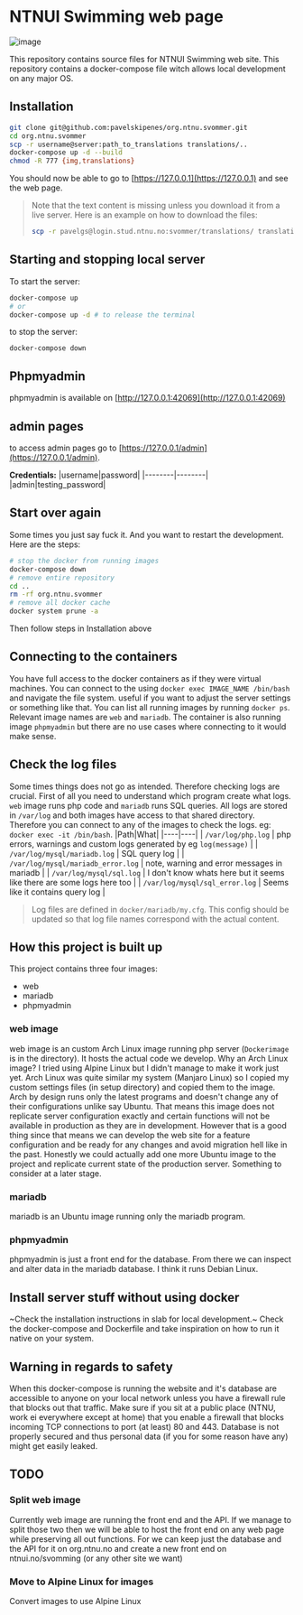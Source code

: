 # NTNUI Swimming web page
![image](https://user-images.githubusercontent.com/38912521/137648694-a6dc977e-5652-4da1-a54d-afaf97e26732.png)

This repository contains source files for NTNUI Swimming web site. This repository contains a docker-compose file witch allows local development on any major OS.

## Installation
```bash
git clone git@github.com:pavelskipenes/org.ntnu.svommer.git
cd org.ntnu.svommer
scp -r username@server:path_to_translations translations/..
docker-compose up -d --build
chmod -R 777 {img,translations}
```
You should now be able to go to [https://127.0.0.1](https://127.0.0.1) and see the web page.
> Note that the text content is missing unless you download it from a live server. Here is an example on how to download the files:
> ```bash
> scp -r pavelgs@login.stud.ntnu.no:svommer/translations/ translations/..
> ```


## Starting and stopping local server

To start the server:
```bash
docker-compose up
# or
docker-compose up -d # to release the terminal
```

to stop the server:
```
docker-compose down
```
## Phpmyadmin
phpmyadmin is available on [http://127.0.0.1:42069](http://127.0.0.1:42069)

## admin pages
to access admin pages go to [https://127.0.0.1/admin](https://127.0.0.1/admin).

**Credentials:**
|username|password|
|--------|--------|
|admin|testing_password|

## Start over again
Some times you just say fuck it. And you want to restart the development. Here are the steps:
```bash
# stop the docker from running images
docker-compose down
# remove entire repository
cd ..
rm -rf org.ntnu.svommer
# remove all docker cache
docker system prune -a 
```
Then follow steps in Installation above

## Connecting to the containers
You have full access to the docker containers as if they were virtual machines. You can connect to the using `docker exec IMAGE_NAME /bin/bash` and navigate the file system. useful if you want to adjust the server settings or something like that. You can list all running images by running `docker ps`. Relevant image names are `web` and `mariadb`. The container is also running image `phpmyadmin` but there are no use cases where connecting to it would make sense.

## Check the log files
Some times things does not go as intended. Therefore checking logs are crucial. First of all you need to understand which program create what logs. `web` image runs php code and `mariadb` runs SQL queries. All logs are stored in `/var/log` and both images have access to that shared directory. Therefore you can connect to any of the images to check the logs. eg: `docker exec -it /bin/bash`.
|Path|What|
|----|----|
| `/var/log/php.log`                    | php errors, warnings and custom logs generated by eg `log(message)` |
| `/var/log/mysql/mariadb.log`          | SQL query log |
| `/var/log/mysql/mariadb_error.log`    | note, warning and error messages in mariadb |
| `/var/log/mysql/sql.log`              | I don't know whats here but it seems like there are some logs here too |
| `/var/log/mysql/sql_error.log`        | Seems like it contains query log |
> Log files are defined in `docker/mariadb/my.cfg`. This config should be updated so that log file names correspond with the actual content.

## How this project is built up
This project contains three four images:
- web
- mariadb
- phpmyadmin

### web image
web image is an custom Arch Linux image running php server (`Dockerimage` is in the directory). It hosts the actual code we develop. Why an Arch Linux image? I tried using Alpine Linux but I didn't manage to make it work just yet. Arch Linux was quite similar my system (Manjaro Linux) so I copied my custom settings files (in setup directory) and copied them to the image. Arch by design runs only the latest programs and doesn't change any of their configurations unlike say Ubuntu. That means this image does not replicate server configuration exactly and certain functions will not be available in production as they are in development. However that is a good thing since that means we can develop the web site  for a feature configuration and be ready for any changes and avoid migration hell like in the past. Honestly we could actually add one more Ubuntu image to the project and replicate current state of the production server. Something to consider at a later stage.

### mariadb
mariadb is an Ubuntu image running only the mariadb program.

### phpmyadmin
phpmyadmin is just a front end for the database. From there we can inspect and alter data in the mariadb database. I think it runs Debian Linux.

## Install server stuff without using docker
~Check the installation instructions in slab for local development.~
Check the docker-compose and Dockerfile and take inspiration on how to run it native on your system.

## Warning in regards to safety
When this docker-compose is running the website and it's database are accessible to anyone on your local network unless you have a firewall rule that blocks out that traffic. Make sure if you sit at a public place (NTNU, work ei everywhere except at home) that you enable a firewall that blocks incoming TCP connections to port (at least) 80 and 443. Database is not properly secured and thus personal data (if you for some reason have any) might get easily leaked.

## TODO

### Split web image
Currently web image are running the front end and the API. If we manage to split those two then we will be able to host the front end on any web page while preserving all out functions. For we can keep just the database and the API for it on org.ntnu.no and create a new front end on ntnui.no/svomming (or any other site we want)

### Move to Alpine Linux for images
Convert images to use Alpine Linux
